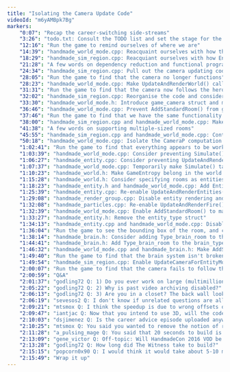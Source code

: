 ```yaml
---
title: "Isolating the Camera Update Code"
videoId: "m6yAMBpk7Bg"
markers:
    "0:07": "Recap the career-switching side-streams"
    "3:26": "todo.txt: Consult the TODO list and set the stage for the day's programming"
    "12:16": "Run the game to remind ourselves of where we are"
    "14:39": "handmade_world_mode.cpp: Reacquaint ourselves with how the region simulation works"
    "18:29": "handmade_sim_region.cpp: Reacquiant ourselves with how EndWorldChange() updates the camera"
    "21:28": "A few words on dependency reduction and functional programming"
    "24:34": "handmade_sim_region.cpp: Pull out the camera updating code from EndWorldChange() into a new UpdateCameraForEntityMovement() function"
    "28:05": "Run the game to find that the camera no longer functions"
    "28:23": "handmade_world_mode.cpp: Make UpdateAndRenderWorld() call UpdateCameraForEntityMovement()"
    "31:31": "Run the game to find that the camera now follows the hero again"
    "32:02": "handmade_sim_region.cpp: Reorganise the code and consider BeginWorldChange() and EndWorldChange()"
    "33:30": "handmade_world_mode.h: Introduce game_camera struct and make the necessary functions use it"
    "36:46": "handmade_world_mode.cpp: Prevent AddStandardRoom() from generating boost pads"
    "37:46": "Run the game to find that we have the same functionality as before"
    "38:00": "handmade_sim_region.cpp and handmade_world_mode.cpp: Make every function that uses the camera take game_camera"
    "41:38": "A few words on supporting multiple-sized rooms"
    "45:55": "handmade_sim_region.cpp and handmade_world_mode.cpp: Continue making functions take a world rather than game_mode_world"
    "50:18": "handmade_world_mode.cpp: Isolate the CameraP computation from BeginSim()"
    "1:02:41": "Run the game to find that everything appears to be working properly, but that the game is running faster"
    "1:03:39": "handmade_world_mode.cpp: Consider preventing Simulate() from taking a game_mode_world"
    "1:06:27": "handmade_entity.cpp: Consider preventing UpdateAndRenderEntities() from taking the TypicalFloorHeight"
    "1:07:37": "handmade_world_mode.cpp: Temporarily make Simulate() take the TypicalFloorHeight and GameEntropy rather than a whole game_mode_world"
    "1:10:23": "handmade_world.h: Make GameEntropy belong in the world struct"
    "1:15:28": "handmade_world.h: Consider specifying rooms as entities"
    "1:18:23": "handmade_entity.h and handmade_world_mode.cpp: Add EntityType_Room to the entity_type struct and change AddStandardRoom() to create rooms as entities"
    "1:25:39": "handmade_entity.cpp: Re-enable UpdateAndRenderEntities() to do volume rendering debug visualisation"
    "1:29:08": "handmade_render_group.cpp: Disable entity rendering and run the game to see the volume bounds more clearly"
    "1:32:08": "handmade_particles.cpp: Re-enable UpdateAndRenderFire() to do the full particle effect"
    "1:32:39": "handmade_world_mode.cpp: Enable AddStandardRoom() to make the added rooms encompass the shape that the room actually is"
    "1:33:27": "handmade_entity.h: Remove the entity_type struct"
    "1:34:13": "handmade_entity.cpp and handmade_world_mode.cpp: Disable rendering of traversables and addition of trees"
    "1:36:04": "Run the game to see the bounding box of the room, and consider how to make rooms encompass their contained entities"
    "1:38:14": "handmade_brain.h: Consider adding Type_brain_room to the brain_type struct"
    "1:44:41": "handmade_brain.h: Add Type_brain_room to the brain_type struct"
    "1:46:32": "handmade_world_mode.cpp and handmade_brain.h: Make AddStandardRoom() give the room a brain, and introduce SpecialBrain() and SpecialBrainSlot()"
    "1:49:40": "Run the game to find that the brain system isn't broken"
    "1:49:54": "handmade_sim_region.cpp: Enable UpdateCameraForEntityMovement() to determine which, if any, room we are in and move the camera accordingly"
    "2:00:07": "Run the game to find that the camera fails to follow the hero"
    "2:00:59": "Q&A"
    "2:01:37": "godling72 Q: 1) Do you ever work on large (multimillion LOC) codebases like Chrome, GCC, Unreal, etc? The full build dev process you've been using works for small projects, but how do you scale?"
    "2:05:22": "godling72 Q: 2) Why is past video archiving disabled?"
    "2:06:13": "godling72 Q: 3) Are you in a closet? The back wall looks really close"
    "2:06:19": "sevesos2 Q: I don't know if unrelated questions are allowed, but how do you stay so focused on your programming and are so efficient?"
    "2:09:21": "mtsmox Q: I think the speedup is due to wrong offsets of the simulation regions for the multithreaded tasks: you used tile size for your calculation, not chunk / room size"
    "2:09:47": "iantjac Q: Now that you intend to use 3D, will the code support software rendering?"
    "2:10:03": "dsjimenez Q: Is the career advice episode uploaded anywhere? I'm having trouble finding it"
    "2:10:25": "mtsmox Q: You said you wanted to remove the notion of rooms / layers from the drawing routine, but don't you still need it for fading in the room above you?"
    "2:11:28": "a_pulsing_mage Q: You said that 20 seconds to build is a reasonable amount of time? It's huge! 10 seconds is too much"
    "2:13:09": "gene_victor Q: Off-topic: Will HandmadeCon 2016 VOD be on YouTube soon?"
    "2:13:28": "godling72 Q: How long did The Witness take to build?"
    "2:15:15": "popcorn0x90 Q: I would think it would take about 5-10 mins"
    "2:15:49": "Wrap it up"
---
```

